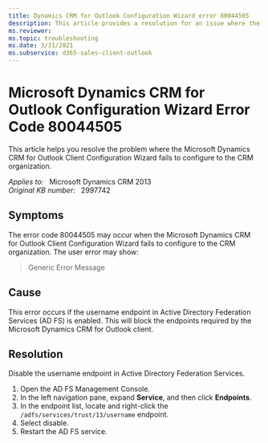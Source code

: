 ```yaml
---
title: Dynamics CRM for Outlook Configuration Wizard error 80044505
description: This article provides a resolution for an issue where the Microsoft Dynamics CRM for Outlook Client Configuration Wizard fails to configure to the CRM organization.
ms.reviewer: 
ms.topic: troubleshooting
ms.date: 3/31/2021
ms.subservice: d365-sales-client-outlook
---
```

# Microsoft Dynamics CRM for Outlook Configuration Wizard Error Code 80044505

This article helps you resolve the problem where the Microsoft Dynamics CRM for Outlook Client Configuration Wizard fails to configure to the CRM organization.

_Applies to:_ &nbsp; Microsoft Dynamics CRM 2013  
_Original KB number:_ &nbsp; 2997742

## Symptoms

The error code 80044505 may occur when the Microsoft Dynamics CRM for Outlook Client Configuration Wizard fails to configure to the CRM organization. The user error may show:

> Generic Error Message

## Cause

This error occurs if the username endpoint in Active Directory Federation Services (AD FS) is enabled. This will block the endpoints required by the Microsoft Dynamics CRM for Outlook client.

## Resolution

Disable the username endpoint in Active Directory Federation Services.

1. Open the AD FS Management Console.
2. In the left navigation pane, expand **Service**, and then click **Endpoints**.
3. In the endpoint list, locate and right-click the `/adfs/services/trust/13/username` endpoint.
4. Select disable.
5. Restart the AD FS service.
